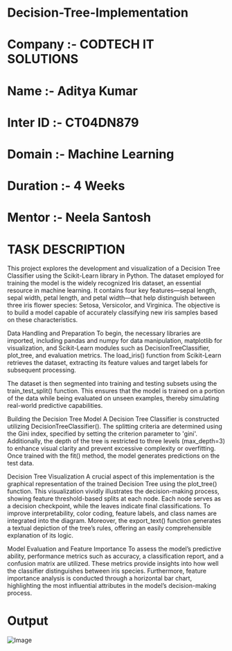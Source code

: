 # Decision-Tree-Implementation
# Company :- CODTECH IT SOLUTIONS
# Name :- Aditya Kumar
# Inter ID :- CT04DN879
# Domain :- Machine Learning
# Duration :- 4 Weeks
# Mentor :- Neela Santosh
# TASK DESCRIPTION
This project explores the development and visualization of a Decision Tree Classifier using the Scikit-Learn library in Python. The dataset employed for training the model is the widely recognized Iris dataset, an essential resource in machine learning. It contains four key features—sepal length, sepal width, petal length, and petal width—that help distinguish between three iris flower species: Setosa, Versicolor, and Virginica. The objective is to build a model capable of accurately classifying new iris samples based on these characteristics.

Data Handling and Preparation
To begin, the necessary libraries are imported, including pandas and numpy for data manipulation, matplotlib for visualization, and Scikit-Learn modules such as DecisionTreeClassifier, plot_tree, and evaluation metrics. The load_iris() function from Scikit-Learn retrieves the dataset, extracting its feature values and target labels for subsequent processing.

The dataset is then segmented into training and testing subsets using the train_test_split() function. This ensures that the model is trained on a portion of the data while being evaluated on unseen examples, thereby simulating real-world predictive capabilities.

Building the Decision Tree Model
A Decision Tree Classifier is constructed utilizing DecisionTreeClassifier(). The splitting criteria are determined using the Gini index, specified by setting the criterion parameter to 'gini'. Additionally, the depth of the tree is restricted to three levels (max_depth=3) to enhance visual clarity and prevent excessive complexity or overfitting. Once trained with the fit() method, the model generates predictions on the test data.

Decision Tree Visualization
A crucial aspect of this implementation is the graphical representation of the trained Decision Tree using the plot_tree() function. This visualization vividly illustrates the decision-making process, showing feature threshold-based splits at each node. Each node serves as a decision checkpoint, while the leaves indicate final classifications. To improve interpretability, color coding, feature labels, and class names are integrated into the diagram. Moreover, the export_text() function generates a textual depiction of the tree’s rules, offering an easily comprehensible explanation of its logic.

Model Evaluation and Feature Importance
To assess the model’s predictive ability, performance metrics such as accuracy, a classification report, and a confusion matrix are utilized. These metrics provide insights into how well the classifier distinguishes between iris species. Furthermore, feature importance analysis is conducted through a horizontal bar chart, highlighting the most influential attributes in the model’s decision-making process.
# Output

![Image](https://github.com/user-attachments/assets/139cfa17-ea34-492e-a0de-0a90db596e1c)


